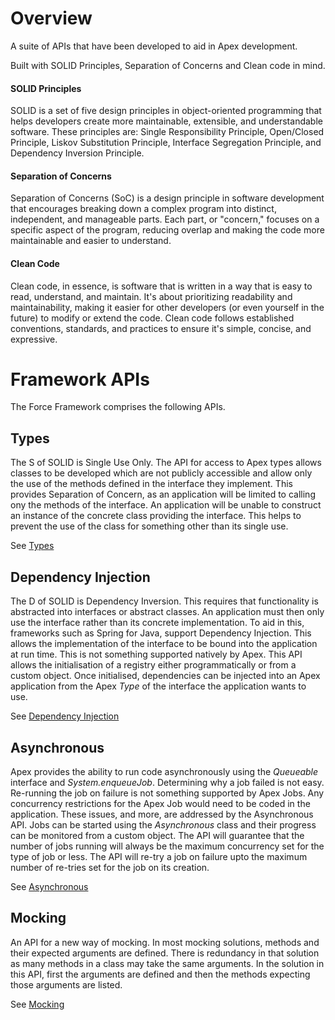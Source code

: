 # Overview
A suite of APIs that have been developed to aid in Apex development.

Built with SOLID Principles, Separation of Concerns and Clean code in mind.

#### SOLID Principles
SOLID is a set of five design principles in object-oriented programming that helps developers create more maintainable,
extensible, and understandable software. These principles are: Single Responsibility Principle, Open/Closed Principle,
Liskov Substitution Principle, Interface Segregation Principle, and Dependency Inversion Principle.

#### Separation of Concerns
Separation of Concerns (SoC) is a design principle in software development that encourages breaking down a complex
program into distinct, independent, and manageable parts. Each part, or "concern," focuses on a specific aspect of the
program, reducing overlap and making the code more maintainable and easier to understand.

#### Clean Code
Clean code, in essence, is software that is written in a way that is easy to read, understand, and maintain. It's about
prioritizing readability and maintainability, making it easier for other developers (or even yourself in the future) to
modify or extend the code. Clean code follows established conventions, standards, and practices to ensure it's simple,
concise, and expressive.

# Framework APIs
The Force Framework comprises the following APIs. 

## Types
The S of SOLID is Single Use Only. The API for access to Apex types allows classes to
be developed which are not publicly accessible and allow only the use of the methods defined in the
interface they implement. This provides Separation of Concern, as an application will
be limited to calling ony the methods of the interface. An application will be unable to construct an instance of the
concrete class providing the interface. This helps to prevent the use of the class for something other than its
single use.

See [Types](source/types/README.md)

## Dependency Injection
The D of SOLID is Dependency Inversion. This requires that functionality is abstracted into interfaces or abstract
classes. An application must then only use the interface rather than its concrete implementation. To aid in this,
frameworks such as Spring for Java, support Dependency Injection. This allows the implementation of the interface to be
bound into the application at run time. This is not something supported natively by Apex. This API
allows the initialisation of a registry either programmatically or from a custom object. Once initialised, dependencies
can be injected into an Apex application from the Apex _Type_ of the interface the application wants to use.

See [Dependency Injection](source/dependency/README.md)

## Asynchronous
Apex provides the ability to run code asynchronously using the _Queueable_ interface and _System.enqueueJob_.
Determining why a job failed is not easy. Re-running the job on failure is not something supported
by Apex Jobs. Any concurrency restrictions for the Apex Job would need to be coded in the application.
These issues, and more, are addressed by the Asynchronous API. Jobs can be started
using the _Asynchronous_ class and their progress can be monitored from a custom object. The API
will guarantee that the number of jobs running will always be the maximum concurrency set for the type
of job or less. The API will re-try a job on failure upto the maximum number of re-tries set for
the job on its creation.

See [Asynchronous](source/asynchronous/README.md)

## Mocking
An API for a new way of mocking. In most mocking solutions, methods and their expected arguments are defined.
There is redundancy in that solution as many methods in a class may take the same arguments. In the solution in
this API, first the arguments are defined and then the methods expecting those arguments are listed.

See [Mocking](source/mocker/README.md)

